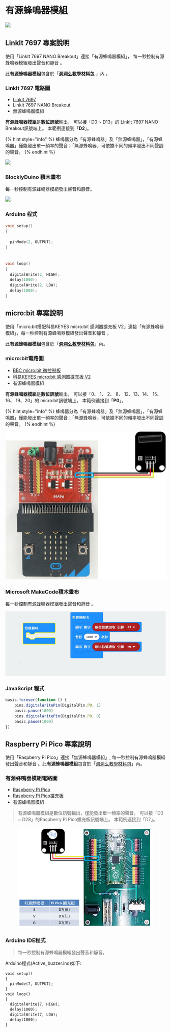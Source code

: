 # 有源蜂鳴器模組

![](../../.gitbook/assets/linkit7697\_buzzer\_p\_00.png)

## LinkIt 7697 專案說明

使用「LinkIt 7697 NANO Breakout」連接「有源蜂鳴器模組」， 每一秒控制有源蜂鳴器模組發出聲音和靜音 。

此**有源蜂鳴器模組**包含於「[**洞洞么教學材料包**](https://www.robotkingdom.com.tw/product/rk-education-kit-001/) 」內 。

### LinkIt 7697 電路圖

* [LinkIt 7697](https://www.robotkingdom.com.tw/product/linkit-7697/)
* LinkIt 7697 NANO Breakout
* 無源蜂鳴器模組

**有源蜂鳴器模組**是**數位訊號**輸出， 可以接「D0 \~ D13」的 LinkIt 7697 NANO Breakout訊號端上。 本範例連接到「**D2**」。

{% hint style="info" %}
蜂鳴器分為「有源蜂鳴器」及「無源蜂鳴器」，「有源蜂鳴器」僅能發出單一頻率的聲音；「無源蜂鳴器」可依據不同的頻率發出不同聲調的聲音。
{% endhint %}

![](../../.gitbook/assets/linkit7697\_buzzer\_p\_01.png)

### BlocklyDuino 積木畫布

每一秒控制有源蜂鳴器模組發出聲音和靜音。

![](../../.gitbook/assets/linkit7697\_buzzer\_p\_02.png)

### Arduino 程式

```c
void setup()
{

  pinMode(2, OUTPUT);
}


void loop()
{
  digitalWrite(2, HIGH);
  delay(1000);
  digitalWrite(2, LOW);
  delay(1000);
}
```

## micro:bit 專案說明

使用「micro:bit搭配科易KEYES micro:bit 感測器擴充板 V2」連接「有源蜂鳴器模組」，每一秒控制有源蜂鳴器模組發出聲音和靜音 。

此**有源蜂鳴器模組**包含於「[**洞洞么教學材料包**](https://www.robotkingdom.com.tw/product/rk-education-kit-001/)」內。

### micro:bit電路圖

* [BBC micro:bit 微控制板
  ](https://www.robotkingdom.com.tw/product/bbc-microbit-1/)
* [科易KEYES micro:bit 感測器擴充板 V2
  ](https://www.robotkingdom.com.tw/product/keyes-microbit-sensor-breakout-v2/)
* 有源蜂鳴器模組

**有源蜂鳴器模組**是**數位訊號**輸出， 可以接「0、 1、 2、 8、 12、13、14、 15、 16、 19、20」的 micro:bit訊號端上。 本範例連接到「**P0**」。

{% hint style="info" %}
蜂鳴器分為「有源蜂鳴器」及「無源蜂鳴器」，「有源蜂鳴器」僅能發出單一頻率的聲音；「無源蜂鳴器」可依據不同的頻率發出不同聲調的聲音。
{% endhint %}

![](<../../.gitbook/assets/01 (1) (1).JPG>)

### Microsoft MakeCode積木畫布

每一秒控制有源蜂鳴器模組發出聲音和靜音 。

![](<../../.gitbook/assets/02 (2) (1).JPG>)

### JavaScript 程式

```javascript
basic.forever(function () {
    pins.digitalWritePin(DigitalPin.P0, 1)
    basic.pause(1000)
    pins.digitalWritePin(DigitalPin.P0, 0)
    basic.pause(1000)
})
```





## Raspberry Pi Pico 專案說明

使用「Raspberry Pi Pico」連接「無源蜂鳴器模組」, 每一秒控制有源蜂鳴器模組發出聲音和靜音 。此**有源蜂鳴器模組**包含於「[洞洞么教學材料包](https://robotkingdom.com.tw/product/rk-education-kit-001/)」內。



### 有源蜂鳴器模組電路圖

* [Raspberry Pi Pico](https://robotkingdom.com.tw/product/raspberry-pi-pico/)[
  ](https://www.robotkingdom.com.tw/product/bbc-microbit-1/)
* [Raspberry Pi Pico擴充板](https://robotkingdom.com.tw/product/pipico-education-kit-001/)[
  ](https://www.robotkingdom.com.tw/product/keyes-microbit-sensor-breakout-v2/)
* 有源蜂鳴器模組

> 有源蜂鳴器模組是數位訊號輸出，僅能發出單一頻率的聲音， 可以接「D0 \~ D28」的Raspberry Pi Pico擴充板訊號端上。 本範例連接到「D7」。



<figure><img src="../../.gitbook/assets/image (2) (2) (2).png" alt=""><figcaption></figcaption></figure>



### Arduino IDE程式

> 每一秒控制有源蜂鳴器模組發出聲音和靜音。



Arduino程式(Active\_buzzer.ino)如下:

```arduino
void setup()
{
  pinMode(7, OUTPUT);
}
void loop()
{
  digitalWrite(7, HIGH);
  delay(1000);
  digitalWrite(7, LOW);
  delay(1000);
}
```
